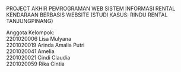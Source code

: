 PROJECT AKHIR PEMROGRAMAN WEB
SISTEM INFORMASI RENTAL KENDARAAN BERBASIS WEBSITE (STUDI KASUS: RINDU RENTAL TANJUNGPINANG)

Anggota Kelompok: <br>
2201020006 Lisa Mulyana <br>
2201020019 Arinda Amalia Putri <br>
2201020041 Amelia <br>
2201020021 Cindi Claudia <br>
2201020059 Rika Cintia
